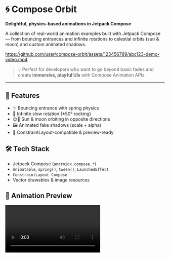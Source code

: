 # 🌀 Compose Orbit  
**Delightful, physics-based animations in Jetpack Compose**  

A collection of real-world animation examples built with Jetpack Compose — from bouncing entrances and infinite rotations to celestial orbits (sun & moon) and custom animated shadows.

https://github.com/user/compose-orbit/assets/123456789/abc123-demo-video.mp4

> 💡 Perfect for developers who want to go beyond basic fades and create **immersive, playful UIs** with Compose Animation APIs.

---

## 🌟 Features
- ✨ Bouncing entrance with spring physics  
- 🔄 Infinite slow rotation (±50° rocking)  
- 🌞🌙 Sun & moon orbiting in opposite directions  
- 🖼️ Animated fake shadows (scale + alpha)  
- 📱 ConstraintLayout-compatible & preview-ready  

## 🛠️ Tech Stack
- Jetpack Compose (`androidx.compose.*`)
- `Animatable`, `spring()`, `tween()`, `LaunchedEffect`
- `ConstraintLayout Compose`
- Vector drawables & image resources

## 🎥 Animation Preview

![Compose Animations](https://github.com/Gaballah10/animate-compose/raw/master/app/src/main/res/drawable/animation_video.mp4)

